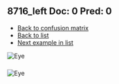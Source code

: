 ## 8716_left Doc: 0 Pred: 0
- [Back to confusion matrix](https://github.com/juliandewit/kaggle_retinopathy/blob/master/matrix.md)
- [Back to list](https://github.com/juliandewit/kaggle_retinopathy/blob/master/lists/00/list.md)
- [Next example in list](https://github.com/juliandewit/kaggle_retinopathy/blob/master/lists/00/87/8726_left.md)

![Eye](https://retinopaty.blob.core.windows.net/size1024/8716_left_0.jpeg)

### 

![Eye]()
